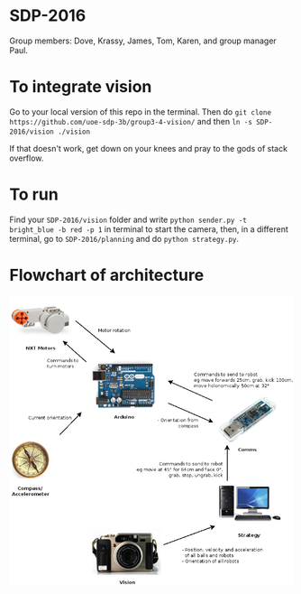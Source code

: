 # SDP-2016

Group members: Dove, Krassy, James, Tom, Karen, and group manager Paul.


# To integrate vision
Go to your local version of this repo in the terminal. Then
do `git clone https://github.com/uoe-sdp-3b/group3-4-vision/`
and then `ln -s SDP-2016/vision ./vision`

If that doesn't work, get down on your knees and pray to the gods of stack overflow.

# To run
Find your `SDP-2016/vision` folder and write `python sender.py -t bright_blue -b red -p 1` in terminal to start the camera, then, in a different terminal, go to `SDP-2016/planning` and do `python strategy.py`.

# Flowchart of architecture
![alt tag](https://github.com/dovito/SDP_2016/blob/master/figures/flowchart.png)

